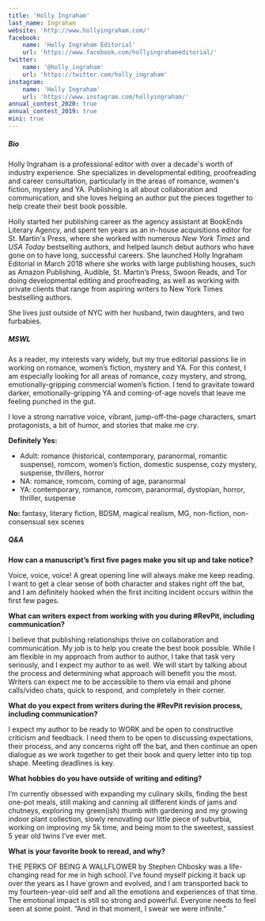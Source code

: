 ```yaml
---
title: 'Holly Ingraham'
last_name: Ingraham
website: 'http://www.hollyingraham.com/'
facebook:
    name: 'Holly Ingraham Editorial'
    url: 'https://www.facebook.com/hollyingrahameditorial/'
twitter:
    name: '@holly_ingraham'
    url: 'https://twitter.com/holly_ingraham'
instagram:
    name: 'Holly Ingraham'
    url: 'https://www.instagram.com/hollyingraham/'
annual_contest_2020: true
annual_contest_2019: true
mini: true
---
```


##### Bio

Holly Ingraham is a professional editor with over a decade's worth of industry experience. She specializes in developmental editing, proofreading and career consultation, particularly in the areas of romance, women's fiction, mystery and YA. Publishing is all about collaboration and communication, and she loves helping an author put the pieces together to help create their best book possible.

Holly started her publishing career as the agency assistant at BookEnds Literary Agency, and spent ten years as an in-house acquisitions editor for St. Martin's Press, where she worked with numerous _New York Times_ and _USA Today_ bestselling authors, and helped launch debut authors who have gone on to have long, successful careers. She launched Holly Ingraham Editorial in March 2018 where she works with large publishing houses, such as Amazon Publishing, Audible, St. Martin’s Press, Swoon Reads, and Tor doing developmental editing and proofreading, as well as working with private clients that range from aspiring writers to New York Times bestselling authors. 

She lives just outside of NYC with her husband, twin daughters, and two furbabies.


##### MSWL

As a reader, my interests vary widely, but my true editorial passions lie in working on romance, women’s fiction, mystery and YA. For this contest, I am especially looking for all areas of romance, cozy mystery, and strong, emotionally-gripping commercial women’s fiction. I tend to gravitate toward darker, emotionally-gripping YA and coming-of-age novels that leave me feeling punched in the gut.

I love a strong narrative voice, vibrant, jump-off-the-page characters, smart protagonists, a bit of humor, and stories that make me cry.

**Definitely Yes:**
 * Adult: romance (historical, contemporary, paranormal, romantic suspense), romcom, women’s fiction, domestic suspense, cozy mystery, suspense, thrillers, horror
 * NA: romance, romcom, coming of age, paranormal
 * YA: contemporary, romance, romcom, paranormal, dystopian, horror, thriller, suspense

**No:** fantasy, literary fiction, BDSM, magical realism, MG, non-fiction, non-consensual sex scenes

##### Q&A

**How can a manuscript’s first five pages make you sit up and take notice?**

Voice, voice, voice! A great opening line will always make me keep reading. I want to get a clear sense of both character and stakes right off the bat, and I am definitely hooked when the first inciting incident occurs within the first few pages. 

**What can writers expect from working with you during #RevPit, including communication?**

I believe that publishing relationships thrive on collaboration and communication. My job is to help you create the best book possible. While I am flexible in my approach from author to author, I take that task very seriously, and I expect my author to as well. We will start by talking about the process and determining what approach will benefit you the most. Writers can expect me to be accessible to them via email and phone calls/video chats, quick to respond, and completely in their corner.  

**What do you expect from writers during the #RevPit revision process, including communication?**

I expect my author to be ready to WORK and be open to constructive criticism and feedback. I need them to be open to discussing expectations, their process, and any concerns right off the bat, and then continue an open dialogue as we work together to get their book and query letter into tip top shape. Meeting deadlines is key. 

**What hobbies do you have outside of writing and editing?**

I’m currently obsessed with expanding my culinary skills, finding the best one-pot meals, still making and canning all different kinds of jams and chutneys, exploring my green(ish) thumb with gardening and my growing indoor plant collection, slowly renovating our little piece of suburbia, working on improving my 5k time, and being mom to the sweetest, sassiest 5 year old twins I’ve ever met.

**What is your favorite book to reread, and why?**

THE PERKS OF BEING A WALLFLOWER by Stephen Chbosky was a life-changing read for me in high school. I’ve found myself picking it back up over the years as I have grown and evolved, and I am transported back to my fourteen-year-old self and all the emotions and experiences of that time. The emotional impact is still so strong and powerful. Everyone needs to feel seen at some point. “And in that moment, I swear we were infinite.” 